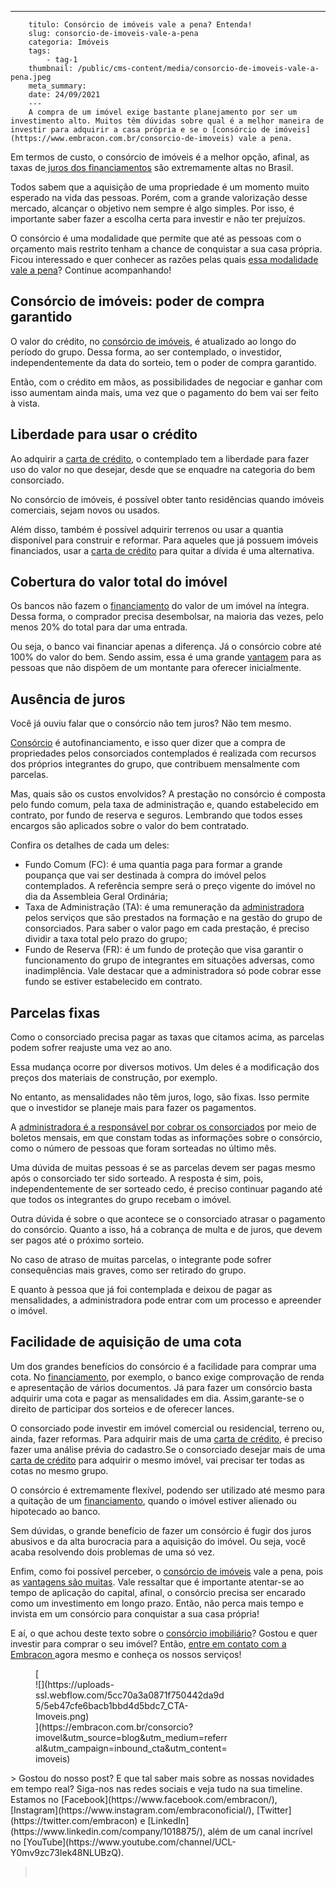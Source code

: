 ---
        titulo: Consórcio de imóveis vale a pena? Entenda!
        slug: consorcio-de-imoveis-vale-a-pena
        categoria: Imóveis
        tags:
            - tag-1
        thumbnail: /public/cms-content/media/consorcio-de-imoveis-vale-a-pena.jpeg
        meta_summary: 
        date: 24/09/2021
        ---
        A compra de um imóvel exige bastante planejamento por ser um investimento alto. Muitos têm dúvidas sobre qual é a melhor maneira de investir para adquirir a casa própria e se o [consórcio de imóveis](https://www.embracon.com.br/consorcio-de-imoveis) vale a pena.

Em termos de custo, o consórcio de imóveis é a melhor opção, afinal, as taxas de[ juros dos financiamentos](https://www.embracon.com.br/blog/financiamento-ou-consorcio-o-que-e-melhor-na-compra-de-um-imovel) são extremamente altas no Brasil.

Todos sabem que a aquisição de uma propriedade é um momento muito esperado na vida das pessoas. Porém, com a grande valorização desse mercado, alcançar o objetivo nem sempre é algo simples. Por isso, é importante saber fazer a escolha certa para investir e não ter prejuízos.

O consórcio é uma modalidade que permite que até as pessoas com o orçamento mais restrito tenham a chance de conquistar a sua casa própria. Ficou interessado e quer conhecer as razões pelas quais [essa modalidade vale a pena](https://www.embracon.com.br/blog/consorcio-vale-a-pena)? Continue acompanhando!

Consórcio de imóveis: poder de compra garantido
-----------------------------------------------

O valor do crédito, no [consórcio de imóveis](https://www.embracon.com.br/consorcio-de-imoveis), é atualizado ao longo do período do grupo. Dessa forma, ao ser contemplado, o investidor, independentemente da data do sorteio, tem o poder de compra garantido.

Então, com o crédito em mãos, as possibilidades de negociar e ganhar com isso aumentam ainda mais, uma vez que o pagamento do bem vai ser feito à vista.

Liberdade para usar o crédito
-----------------------------

Ao adquirir a [carta de crédito](https://www.embracon.com.br/conhecaoconsorcio/o-que-e-carta-de-credito), o contemplado tem a liberdade para fazer uso do valor no que desejar, desde que se enquadre na categoria do bem consorciado.

No consórcio de imóveis, é possível obter tanto residências quando imóveis comerciais, sejam novos ou usados.

Além disso, também é possível adquirir terrenos ou usar a quantia disponível para construir e reformar. Para aqueles que já possuem imóveis financiados, usar a [carta de crédito](https://www.embracon.com.br/conhecaoconsorcio/o-que-e-carta-de-credito) para quitar a dívida é uma alternativa.

Cobertura do valor total do imóvel
----------------------------------

Os bancos não fazem o [financiamento](https://www.embracon.com.br/blog/financiamento-ou-consorcio-o-que-e-melhor-na-compra-de-um-imovel) do valor de um imóvel na íntegra. Dessa forma, o comprador precisa desembolsar, na maioria das vezes, pelo menos 20% do total para dar uma entrada.

Ou seja, o banco vai financiar apenas a diferença. Já o consórcio cobre até 100% do valor do bem. Sendo assim, essa é uma grande [vantagem](https://www.embracon.com.br/blog/confira-10-vantagens-indiscutiveis-do-consorcio) para as pessoas que não dispõem de um montante para oferecer inicialmente.

Ausência de juros
-----------------

Você já ouviu falar que o consórcio não tem juros? Não tem mesmo.

[Consórcio](https://www.embracon.com.br/consorcio-de-imoveis) é autofinanciamento, e isso quer dizer que a compra de propriedades pelos consorciados contemplados é realizada com recursos dos próprios integrantes do grupo, que contribuem mensalmente com parcelas.

Mas, quais são os custos envolvidos? A prestação no consórcio é composta pelo fundo comum, pela taxa de administração e, quando estabelecido em contrato, por fundo de reserva e seguros. Lembrando que todos esses encargos são aplicados sobre o valor do bem contratado.

Confira os detalhes de cada um deles:

- Fundo Comum (FC): é uma quantia paga para formar a grande poupança que vai ser destinada à compra do imóvel pelos contemplados. A referência sempre será o preço vigente do imóvel no dia da Assembleia Geral Ordinária;
- Taxa de Administração (TA): é uma remuneração da [administradora](https://www.embracon.com.br/blog/afinal-o-que-uma-administradora-de-consorcio-faz) pelos serviços que são prestados na formação e na gestão do grupo de consorciados. Para saber o valor pago em cada prestação, é preciso dividir a taxa total pelo prazo do grupo;
- Fundo de Reserva (FR): é um fundo de proteção que visa garantir o funcionamento do grupo de integrantes em situações adversas, como inadimplência. Vale destacar que a administradora só pode cobrar esse fundo se estiver estabelecido em contrato.

Parcelas fixas
--------------

Como o consorciado precisa pagar as taxas que citamos acima, as parcelas podem sofrer reajuste uma vez ao ano.

Essa mudança ocorre por diversos motivos. Um deles é a modificação dos preços dos materiais de construção, por exemplo.

No entanto, as mensalidades não têm juros, logo, são fixas. Isso permite que o investidor se planeje mais para fazer os pagamentos.

A [administradora é a responsável por cobrar os consorciados](https://www.embracon.com.br/blog/afinal-o-que-uma-administradora-de-consorcio-faz) por meio de boletos mensais, em que constam todas as informações sobre o consórcio, como o número de pessoas que foram sorteadas no último mês.

Uma dúvida de muitas pessoas é se as parcelas devem ser pagas mesmo após o consorciado ter sido sorteado. A resposta é sim, pois, independentemente de ser sorteado cedo, é preciso continuar pagando até que todos os integrantes do grupo recebam o imóvel.

Outra dúvida é sobre o que acontece se o consorciado atrasar o pagamento do consórcio. Quanto a isso, há a cobrança de multa e de juros, que devem ser pagos até o próximo sorteio.

No caso de atraso de muitas parcelas, o integrante pode sofrer consequências mais graves, como ser retirado do grupo.

E quanto à pessoa que já foi contemplada e deixou de pagar as mensalidades, a administradora pode entrar com um processo e apreender o imóvel.

Facilidade de aquisição de uma cota
-----------------------------------

Um dos grandes benefícios do consórcio é a facilidade para comprar uma cota. No [financiamento](https://www.embracon.com.br/blog/financiamento-ou-consorcio-o-que-e-melhor-na-compra-de-um-imovel), por exemplo, o banco exige comprovação de renda e apresentação de vários documentos. Já para fazer um consórcio basta adquirir uma cota e pagar as mensalidades em dia. Assim,garante-se o direito de participar dos sorteios e de oferecer lances.

O consorciado pode investir em imóvel comercial ou residencial, terreno ou, ainda, fazer reformas. Para adquirir mais de uma [carta de crédito](https://www.embracon.com.br/conhecaoconsorcio/o-que-e-carta-de-credito), é preciso fazer uma análise prévia do cadastro.Se o consorciado desejar mais de uma [carta de crédito](https://www.embracon.com.br/conhecaoconsorcio/o-que-e-carta-de-credito) para adquirir o mesmo imóvel, vai precisar ter todas as cotas no mesmo grupo.

O consórcio é extremamente flexível, podendo ser utilizado até mesmo para a quitação de um [financiamento](https://www.embracon.com.br/blog/financiamento-ou-consorcio-o-que-e-melhor-na-compra-de-um-imovel), quando o imóvel estiver alienado ou hipotecado ao banco.

Sem dúvidas, o grande benefício de fazer um consórcio é fugir dos juros abusivos e da alta burocracia para a aquisição do imóvel. Ou seja, você acaba resolvendo dois problemas de uma só vez.

Enfim, como foi possível perceber, o [consórcio de imóveis](https://www.embracon.com.br/consorcio-de-imoveis) vale a pena, pois as [vantagens são muitas](https://www.embracon.com.br/blog/confira-10-vantagens-indiscutiveis-do-consorcio). Vale ressaltar que é importante atentar-se ao tempo de aplicação do capital, afinal, o consórcio precisa ser encarado como um investimento em longo prazo. Então, não perca mais tempo e invista em um consórcio para conquistar a sua casa própria!

E aí, o que achou deste texto sobre o [consórcio imobiliário](https://www.embracon.com.br/consorcio-de-imoveis)? Gostou e quer investir para comprar o seu imóvel? Então, [entre em contato com a Embracon ](https://www.embracon.com.br/)agora mesmo e conheça os nossos serviços!

<figure class="w-richtext-figure-type-image w-richtext-align-center" style="max-width:310px">[<div>![](https://uploads-ssl.webflow.com/5cc70a3a0871f750442da9d5/5eb47cfe6bacb1bbd4d5bdc7_CTA-Imoveis.png)</div>](https://embracon.com.br/consorcio?imovel&utm_source=blog&utm_medium=referral&utm_campaign=inbound_cta&utm_content=imoveis)</figure>> Gostou do nosso post? E que tal saber mais sobre as nossas novidades em tempo real? Siga-nos nas redes sociais e veja tudo na sua timeline. Estamos no [Facebook](https://www.facebook.com/embracon/), [Instagram](https://www.instagram.com/embraconoficial/), [Twitter](https://twitter.com/embracon) e [LinkedIn](https://www.linkedin.com/company/1018875/), além de um canal incrível no [YouTube](https://www.youtube.com/channel/UCL-Y0mv9zc73Iek48NLUBzQ).

> ‍
        